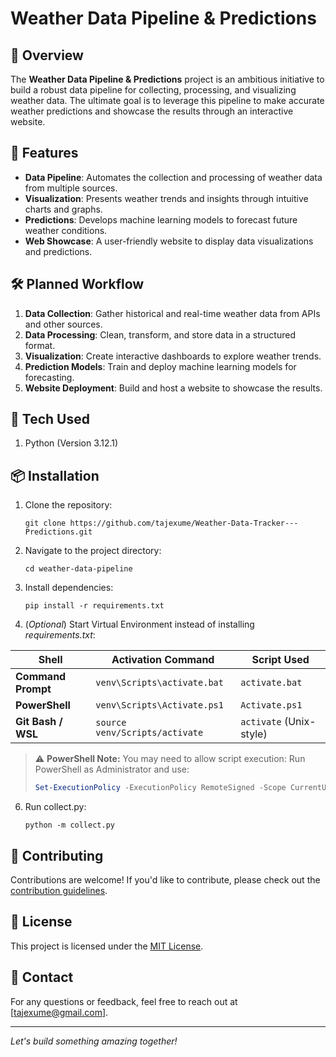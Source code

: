 # Weather Data Pipeline & Predictions

## 🌟 Overview
The **Weather Data Pipeline & Predictions** project is an ambitious initiative to build a robust data pipeline for collecting, processing, and visualizing weather data. The ultimate goal is to leverage this pipeline to make accurate weather predictions and showcase the results through an interactive website.

## 🚀 Features
- **Data Pipeline**: Automates the collection and processing of weather data from multiple sources.
- **Visualization**: Presents weather trends and insights through intuitive charts and graphs.
- **Predictions**: Develops machine learning models to forecast future weather conditions.
- **Web Showcase**: A user-friendly website to display data visualizations and predictions.

## 🛠️ Planned Workflow
1. **Data Collection**: Gather historical and real-time weather data from APIs and other sources.
2. **Data Processing**: Clean, transform, and store data in a structured format.
3. **Visualization**: Create interactive dashboards to explore weather trends.
4. **Prediction Models**: Train and deploy machine learning models for forecasting.
5. **Website Deployment**: Build and host a website to showcase the results.

## 💾 Tech Used
1. Python (Version 3.12.1)

## 📦 Installation
1. Clone the repository:
    ```
    git clone https://github.com/tajexume/Weather-Data-Tracker---Predictions.git
    ```
2. Navigate to the project directory:
    ```
    cd weather-data-pipeline
    ```
3. Install dependencies:
    ```
    pip install -r requirements.txt
    ```
4. (_Optional_) Start Virtual Environment instead of installing _requirements.txt_:

| Shell               | Activation Command                     | Script Used              |
|---------------------|-----------------------------------------|---------------------------|
| **Command Prompt**  | `venv\Scripts\activate.bat`             | `activate.bat`            |
| **PowerShell**      | `venv\Scripts\Activate.ps1`             | `Activate.ps1`            |
| **Git Bash / WSL**  | `source venv/Scripts/activate`          | `activate` (Unix-style)   |

> ⚠️ **PowerShell Note:** You may need to allow script execution:
> Run PowerShell as Administrator and use:
>
> ```powershell
> Set-ExecutionPolicy -ExecutionPolicy RemoteSigned -Scope CurrentUser
> ```
6. Run collect.py:
    ```
    python -m collect.py
    ```

## 🤝 Contributing
Contributions are welcome! If you'd like to contribute, please check out the [contribution guidelines](CONTRIBUTING.md).

## 📜 License
This project is licensed under the [MIT License](LICENSE).

## 📧 Contact
For any questions or feedback, feel free to reach out at [tajexume@gmail.com].

---
*Let's build something amazing together!*
